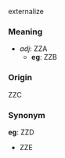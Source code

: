 externalize
### Meaning
+ _adj_: ZZA
    + __eg__: ZZB

### Origin

ZZC

### Synonym

__eg__: ZZD

+ ZZE



